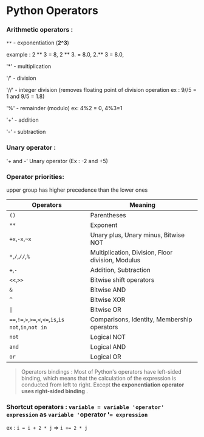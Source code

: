# Python Operators

### Arithmetic operators :

`**` - exponentiation (**2^3**)

example : 2 ** 3 = 8, 2 ** 3. = 8.0, 2.** 3 = 8.0,

'*' - multiplication

'/' - division

'//' - integer division (removes floating point of division operation ex : 9//5 = 1 and 9/5 = 1.8)

'%' - remainder (modulo) ex: 4%2 = 0, 4%3=1

'+' - addition

'-' - subtraction

### Unary operator :

'+ and -' Unary operator (Ex : -2 and +5)

### Operator priorities:

upper group has higher precedence than the lower ones

| Operators                                                                   | Meaning                                           |
| --------------------------------------------------------------------------- | ------------------------------------------------- |
| `()`                                                                      | Parentheses                                       |
| `**`                                                                      | Exponent                                          |
| `+x`,`-x`,`~x`                                                        | Unary plus, Unary minus, Bitwise NOT              |
| `*`,`/`,`//`,`%`                                                    | Multiplication, Division, Floor division, Modulus |
| `+`,`-`                                                                 | Addition, Subtraction                             |
| `<<`,`>>`                                                               | Bitwise shift operators                           |
| `&`                                                                       | Bitwise AND                                       |
| `^`                                                                       | Bitwise XOR                                       |
| `\|`                                                                       | Bitwise OR                                        |
| `==`,`!=`,`>`,`>=`,`<`,`<=`,`is`,`is not`,`in`,`not in` | Comparisons, Identity, Membership operators       |
| `not`                                                                     | Logical NOT                                       |
| `and`                                                                     | Logical AND                                       |
| `or`                                                                      | Logical OR                                        |

> Operators bindings : Most of Python's operators have left-sided binding, which means that the calculation of the expression is conducted from left to right. Except **the exponentiation operator uses right-sided binding** .



### Shortcut operators : `variable = variable 'operator' expression` as `variable '`operator '`= expression`

ex : `i = i + 2 * j`   ⇒   `i += 2 * j`
